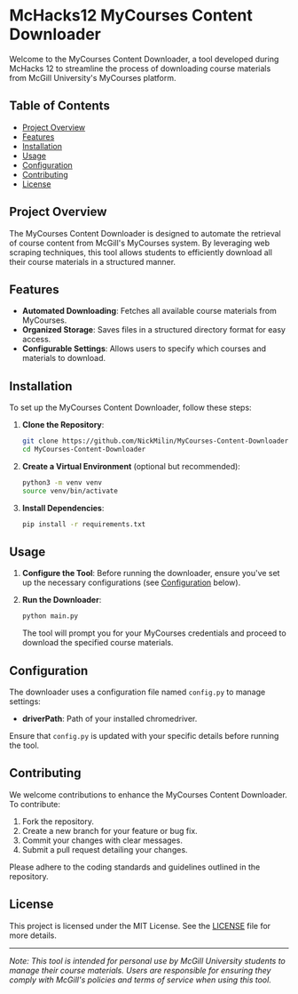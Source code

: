 # McHacks12 MyCourses Content Downloader

Welcome to the MyCourses Content Downloader, a tool developed during McHacks 12 to streamline the process of downloading course materials from McGill University's MyCourses platform.

## Table of Contents

- [Project Overview](#project-overview)
- [Features](#features)
- [Installation](#installation)
- [Usage](#usage)
- [Configuration](#configuration)
- [Contributing](#contributing)
- [License](#license)

## Project Overview

The MyCourses Content Downloader is designed to automate the retrieval of course content from McGill's MyCourses system. By leveraging web scraping techniques, this tool allows students to efficiently download all their course materials in a structured manner.

## Features

- **Automated Downloading**: Fetches all available course materials from MyCourses.
- **Organized Storage**: Saves files in a structured directory format for easy access.
- **Configurable Settings**: Allows users to specify which courses and materials to download.

## Installation

To set up the MyCourses Content Downloader, follow these steps:

1. **Clone the Repository**:
   ```bash
   git clone https://github.com/NickMilin/MyCourses-Content-Downloader.git
   cd MyCourses-Content-Downloader
   ```

2. **Create a Virtual Environment** (optional but recommended):
   ```bash
   python3 -m venv venv
   source venv/bin/activate
   ```

3. **Install Dependencies**:
   ```bash
   pip install -r requirements.txt
   ```

## Usage

1. **Configure the Tool**: Before running the downloader, ensure you've set up the necessary configurations (see [Configuration](#configuration) below).

2. **Run the Downloader**:
   ```bash
   python main.py
   ```

   The tool will prompt you for your MyCourses credentials and proceed to download the specified course materials.

## Configuration

The downloader uses a configuration file named `config.py` to manage settings:

- **driverPath**: Path of your installed chromedriver.

Ensure that `config.py` is updated with your specific details before running the tool.

## Contributing

We welcome contributions to enhance the MyCourses Content Downloader. To contribute:

1. Fork the repository.
2. Create a new branch for your feature or bug fix.
3. Commit your changes with clear messages.
4. Submit a pull request detailing your changes.

Please adhere to the coding standards and guidelines outlined in the repository.

## License

This project is licensed under the MIT License. See the [LICENSE](LICENSE) file for more details.

---

*Note: This tool is intended for personal use by McGill University students to manage their course materials. Users are responsible for ensuring they comply with McGill's policies and terms of service when using this tool.* 
